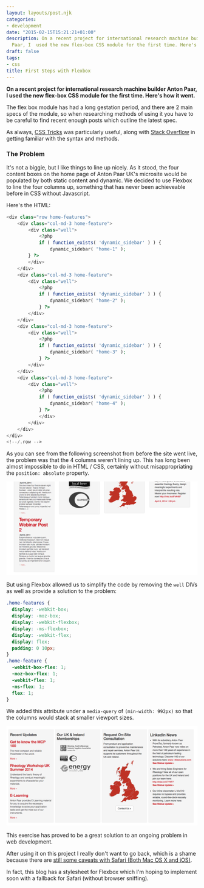 ```yaml
---
layout: layouts/post.njk
categories:
- development
date: "2015-02-15T15:21:21+01:00"
description: On a recent project for international research machine builder Anton
  Paar, I  used the new flex-box CSS module for the first time. Here's how it went.
draft: false
tags:
- css
title: First Steps with Flexbox
---
```


**On a recent project for international research machine builder Anton Paar, I  used the new flex-box CSS module for the first time. Here's how it went.**

The flex box module has had a long gestation period, and there are 2 main specs of the module, so when researching methods of using it you have to be careful to find recent enough posts which outline the latest spec.

As always, [CSS Tricks](https://css-tricks.com/snippets/css/a-guide-to-flexbox/) was particularly useful, along with [Stack Overflow](https://stackoverflow.com/questions/tagged/flexbox) in getting familiar with the syntax and methods.

### The Problem

It's not a biggie, but I like things to line up nicely. As it stood, the four content boxes on the home page of Anton Paar UK's microsite would be populated by both static content and dynamic. We decided to use Flexbox to line the four columns up, something that has never been achieveable before in CSS without Javascript.

Here's the HTML:

```php
<div class="row home-features">
	<div class="col-md-3 home-feature">
		<div class="well">
			<?php
			if ( function_exists( 'dynamic_sidebar' ) ) {
				dynamic_sidebar( "home-1" );
		} ?>
		</div>
	</div>
	<div class="col-md-3 home-feature">
		<div class="well">
			<?php
			if ( function_exists( 'dynamic_sidebar' ) ) {
				dynamic_sidebar( "home-2" );
			} ?>
		</div>
	</div>
	<div class="col-md-3 home-feature">
		<div class="well">
			<?php
			if ( function_exists( 'dynamic_sidebar' ) ) {
				dynamic_sidebar( "home-3" );
			} ?>
		</div>
	</div>
	<div class="col-md-3 home-feature">
		<div class="well">
			<?php
			if ( function_exists( 'dynamic_sidebar' ) ) {
				dynamic_sidebar( "home-4" );
			} ?>
			</div>
		</div>
	</div>
</div>
<!--/.row -->
```

As you can see from the following screenshot from before the site went live, the problem was that the 4 columns weren't lining up. This has long been almost impossible to do in HTML / CSS, certainly without misappropriating the `position: absolute` property.

![Anton Paar UK Microsite without using flex-box](/img/antonpaar-before.png)

But using Flexbox allowed us to simplify the code by removing the `well` DIVs as well as provide a solution to the problem:

```css
.home-features {
  display: -webkit-box;
  display: -moz-box;
  display: -webkit-flexbox;
  display: -ms-flexbox;
  display: -webkit-flex;
  display: flex;
  padding: 0 10px;
}
.home-feature {
  -webkit-box-flex: 1;
  -moz-box-flex: 1;
  -webkit-flex: 1;
  -ms-flex: 1;
  flex: 1;
}
```

We added this attribute under a `media-query` of `(min-width: 992px)` so that the columns would stack at smaller viewport sizes.

![Anton Paar UK Microsite after using flex-box](/img/antonpaar-after.png)


This exercise has proved to be a great solution to an ongoing problem in web development.

After using it on this project I really don't want to go back, which is a shame because there are [still some caveats with Safari (Both Mac OS X and iOS)](https://codepen.io/endymion1818/pen/xbPRWd "Flexbox safari test on CodePen").

In fact, this blog has a stylesheet for Flexbox which I'm hoping to implement soon with a fallback for Safari (without browser sniffing).
